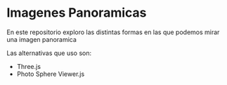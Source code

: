 # Imagenes Panoramicas

En este repositorio exploro las distintas formas en las que podemos mirar una imagen panoramica

Las alternativas que uso son:

- Three.js
- Photo Sphere Viewer.js
